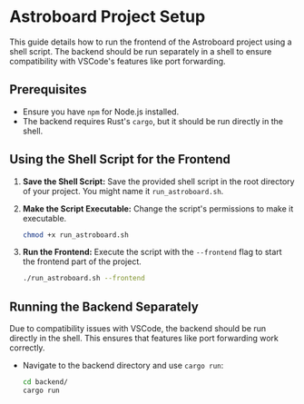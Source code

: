 # Astroboard Project Setup

This guide details how to run the frontend of the Astroboard project using a shell script. The backend should be run separately in a shell to ensure compatibility with VSCode's features like port forwarding.

## Prerequisites

- Ensure you have `npm` for Node.js installed.
- The backend requires Rust's `cargo`, but it should be run directly in the shell.

## Using the Shell Script for the Frontend

1. **Save the Shell Script:**
   Save the provided shell script in the root directory of your project. You might name it `run_astroboard.sh`.

2. **Make the Script Executable:**
   Change the script's permissions to make it executable.

   ```bash
   chmod +x run_astroboard.sh
   ```

3. **Run the Frontend:**
   Execute the script with the `--frontend` flag to start the frontend part of the project.

   ```bash
   ./run_astroboard.sh --frontend
   ```

## Running the Backend Separately

Due to compatibility issues with VSCode, the backend should be run directly in the shell. This ensures that features like port forwarding work correctly.

- Navigate to the backend directory and use `cargo run`:

  ```bash
  cd backend/
  cargo run
  ```
